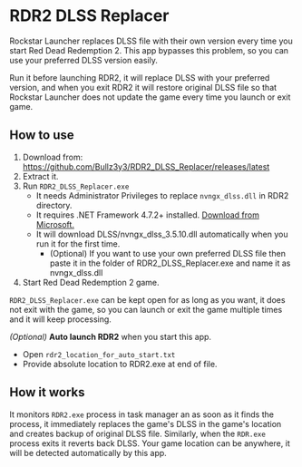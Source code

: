 # RDR2 DLSS Replacer
Rockstar Launcher replaces DLSS file with their own version every time you start Red Dead Redemption 2. This app bypasses this problem, so you can use your preferred DLSS version easily.

Run it before launching RDR2, it will replace DLSS with your preferred version, and when you exit RDR2 it will restore original DLSS file so that Rockstar Launcher does not update the game every time you launch or exit game.

## How to use
1. Download from: https://github.com/Bullz3y3/RDR2_DLSS_Replacer/releases/latest
2. Extract it.
3. Run `RDR2_DLSS_Replacer.exe`
   - It needs Administrator Privileges to replace `nvngx_dlss.dll` in RDR2 directory.
   - It requires .NET Framework 4.7.2+ installed. [Download from Microsoft.](https://dotnet.microsoft.com/en-us/download/dotnet-framework/thank-you/net472-offline-installer)
   - It will download DLSS/nvngx_dlss_3.5.10.dll automatically when you run it for the first time. 
     - (Optional) If you want to use your own preferred DLSS file then paste it in the folder of RDR2_DLSS_Replacer.exe and name it as nvngx_dlss.dll
4. Start Red Dead Redemption 2 game.

`RDR2_DLSS_Replacer.exe` can be kept open for as long as you want, it does not exit with the game, so you can launch or exit the game multiple times and it will keep processing.

_(Optional)_ **Auto launch RDR2** when you start this app.
   - Open `rdr2_location_for_auto_start.txt`
   - Provide absolute location to RDR2.exe at end of file.

## How it works
It monitors `RDR2.exe` process in task manager an as soon as it finds the process, it immediately replaces the game's DLSS in the game's location and creates backup of original DLSS file. Similarly, when the `RDR.exe` process exits it reverts back DLSS. Your game location can be anywhere, it will be detected automatically by this app.
